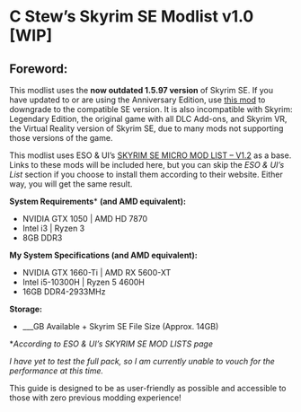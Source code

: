 # C Stew’s Skyrim SE Modlist v1.0 [WIP]
## Foreword:
This modlist uses the **now outdated 1.5.97 version** of Skyrim SE. If you have updated to or are using the Anniversary Edition, use [this mod](https://www.nexusmods.com/skyrimspecialedition/mods/57618) to downgrade to the compatible SE version. It is also incompatible with Skyrim: Legendary Edition, the original game with all DLC Add-ons, and Skyrim VR, the Virtual Reality version of Skyrim SE, due to many mods not supporting those versions of the game.

This modlist uses ESO & UI’s [SKYRIM SE MICRO MOD LIST – V1.2](https://eso-ui.com/skyrim-se-micro-list/) as a base. Links to these mods will be included here, but you can skip the *ESO & UI’s List* section if you choose to install them according to their website. Either way, you will get the same result.

**System Requirements*** **(and AMD equivalent):**
- NVIDIA GTX 1050 \| AMD HD 7870
- Intel i3 \| Ryzen 3
- 8GB DDR3

**My System Specifications (and AMD equivalent):**
- NVIDIA GTX 1660-Ti \| AMD RX 5600-XT
- Intel i5-10300H \| Ryzen 5 4600H
- 16GB DDR4-2933MHz

**Storage:**
- ___GB Available + Skyrim SE File Size (Approx. 14GB)

**According to ESO & UI’s SKYRIM SE MOD LISTS page*

*I have yet to test the full pack, so I am currently unable to vouch for the performance at this time.*

This guide is designed to be as user-friendly as possible and accessible to those with zero previous modding experience!

